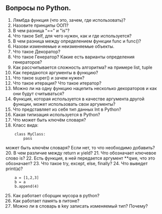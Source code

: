 ## Вопросы по Python.

1. Лямбда функция (что это, зачем, где использовать)?
2. Назовите принципы ООП?
3. В чем разница "==" и "is"?
4. Что такое Self, для чего нужен, как и где используется?
5. В чем разница между определением функции func и func()?
6. Назови изменяемые и неизменяемые объекты.
7. Что такое Декоратор?
8. Что такое Генератор? Какие есть варианты определения генераторов?
9. Как рассчитывается сложность алгоритма? на примере list, tuple
10. Как передаются аргументы в функцию?
11. Что такое super() и зачем нужен?
12. Что такое итерация? Что такое итератор?
13. Можно ли на одну функцию нацепить несколько декораторов и как они будут считываться?
14. Функция, которая используется в качестве аргумента другой функции, может использовать свои аргументы?
15. Что представляет из себя тип данных Int в Python?
16. Какая типизация используется в Python?
17. Что может быть ключём словаря?
18. Класс вида:
    
```
    class MyClass:
        pass
```

может быть ключём словаря? Если нет, то что необходимо добавить?
20. В чем различие между return и yield?
21. Что обозначает ключевое слово is?
22. Есть функция, в ней передается аргумент **qwe, что это обозначает?
23. Что такое try, except, else, finally?
24. Что выведет print(a)?

```
    a = [1,2,3]
    b = a
    b.append(4)
```
25. Как работает сборщик мусора в python?
26. Как работает память в питоне?
27. Можно ли в словарь в key записать изменяемый тип? Почему?